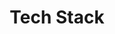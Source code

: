 ---
title: "Tech Stack"
layout: home
permalink: /tags/tech-stack/
pagination:
  enabled: true
  tag: tech-stack
---